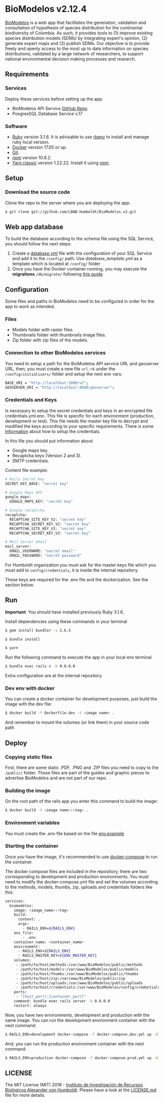 # BioModelos v2.12.4

[BioModelos](http://biomodelos.humboldt.org.co) is a web app that facilitates the generation, validation and consultation of hypothesis of species distribution for the continental biodiversity of Colombia. As such, it provides tools to (1) improve existing species distribution models (SDMs) by integrating expert's opinion, (2) generate expert maps and (3) publish SDMs. Our objective is to provide freely and openly access to the most up to date information on species distributions, validated by a large network of researchers, to support national environmental decision making processes and research.

## Requirements

### Services

Deploy these services before setting up the app:

- BioModelos API Service [GitHub Repo](https://github.com/LBAB-Humboldt/biomodelos_db_api)
- PosgresSQL Database Service v.17

### Software

- [Ruby](https://www.ruby-lang.org/en/documentation/) version 3.1.6. It is advisable to use [rbenv](https://github.com/rbenv/rbenv#installation) to install and manage ruby local version.
- [Docker](https://www.docker.com) version 17.05 or up.
- [Git](https://git-scm.com/).
- [npm](https://www.npmjs.com/) version 10.8.2.
- [Yarn classic](https://classic.yarnpkg.com/lang/en/) version 1.22.22. Install it using [npm](https://www.npmjs.com/package/yarn).

## Setup

### Download the source code

Clone the repo to the server where you are deploying the app:

```sh
$ git clone git://github.com/LBAB-Humboldt/BioModelos.v2.git
```

## Web app database

To build the database according to the schema file using the SQL Service, you should follow the next steps:

1. Create a [database.yml](https://edgeguides.rubyonrails.org/configuring.html#configuring-a-database) file with the configuration of your SQL Service and add it to the ```/config/``` path. Use _database_template.yml_ as a template which is located at ```/config/``` folder
2. Once you have the Docker container running, you may execute the **migrations** ```/db/migrate/``` following [this guide](https://edgeguides.rubyonrails.org/active_record_migrations.html#running-migrations).

## Configuration

Some files and paths in BioModelos need to be configured in order for the app to work as intended.

### Files

- Models folder with raster files.
- Thumbnails folder with thumbnails image files.
- Zip folder with zip files of the models.

### Connection to other BioModelos services

You need to setup a path for the BioModelos API service URL and geoserver URL, then, you must create a new file ```url.rb``` under the ```/config/initializers/``` folder and setup the next env vars:

```sh
BASE_URI = "http://localhost:3000/v2";
GEOSERVER_URI = "http://localhost:8080/geoserver";
```

### Credentials and Keys

Is necessary to setup the secret credentials and keys in an encrypted file credentials.yml.enc. This file is specific for each environment (production, development or test).
This file needs the master key file to decrypt and modified the keys according to your specific requirements.
There is some [Information](https://webcrunch.com/posts/the-complete-guide-to-ruby-on-rails-encrypted-credentials) about how to setup the credentials.

In this file you should put information about:

- Google maps key.
- Recaptcha keys (Version 2 and 3).
- SMTP credentials.

Content file example:

```sh
# Rails Secret Key
SECRET_KEY_BASE: "secret key"

# Google Maps API
google_maps:
  GOOGLE_MAPS_KEY: "secret key"

# Google reCaptcha
recaptcha:
  RECAPTCHA_SITE_KEY_V2: "secret key"
  RECAPTCHA_SECRET_KEY_V2: "secret key"
  RECAPTCHA_SITE_KEY_V3: "secret key"
  RECAPTCHA_SECRET_KEY_V3: "secret key"

# Mail Server Gmail
mail_server:
  GMAIL_USERNAME: "secret email"
  GMAIL_PASSWORD: "secret password"
```

For Humboldt organization you must ask for the master keys file which you must add to ```config/credentials```, it is inside the internal repository.

These keys are required for the .env file and the dockerization. See the section below.

## Run

**Important**: You should have installed previously Ruby 3.1.6.

Install dependencies using these commands in your terminal

```sh
$ gem install bundler -v 2.6.5

$ bundle install

$ yarn
```

Run the following command to execute the app in your local env terminal

```sh
$ bundle exec rails s -b 0.0.0.0
```
Extra configuration are at the internal repository.

### Dev env with docker

You can create a docker container for development purposes, just build the image with the dev file:

```sh
$ docker build -f Dockerfile.dev -t <image name> .
```

And remember to mount the volumes (or link them) in your source code path

## Deploy

### Copying static files

First, there are some static .PDF, .PNG and .ZIP files you need to copy to the ```/public/``` folder. Those files are part of the guides and graphic pieces to advertise BioModelos and are not part of our repo.

### Building the image

On the root path of the rails app you enter this command to build the image:

```sh
$ docker build -t <image name>:<tag> .
```
### Environment variables

You must create the .env file based on the file [env.example](https://github.com/PEM-Humboldt/biomodelos-website/blob/develop/env.example)

### Starting the container

Once you have the image, it's recommended to use [docker-compose](https://docs.docker.com/compose/) to run the container.

The docker compose files are included in the repository, there are two corresponding to development and production environments. 
You must need to modify the docker-compose.yml file and set the volumes according to the methods, models, thumbs, zip, uploads and credentials folders like this:

```sh
services:
  biomodelos:
    image: <image_name>:<tag>
    build:
      context: .
      args:
        - RAILS_ENV=${RAILS_ENV}
    env_file:
        - .env
    container_name: <container_name>
    environment:
      - RAILS_ENV=${RAILS_ENV}
      - RAILS_MASTER_KEY=${ENV_MASTER_KEY}
    volumes:
     - /path/to/host/methods:/var/www/BioModelos/public/methods
     - /path/to/host/models:/var/www/BioModelos/public/models
     - /path/to/host/thumbs:/var/www/BioModelos/public/thumbs
     - /path/to/host/zip:/var/www/BioModelos/public/zip
     - /path/to/host/uploads:/var/www/BioModelos/public/uploads
     - /path/to/host/credentials:/var/www/BioModelos/config/credentials/
    ports:
     - "[host_port]:[container_port]"
    command: bundle exec rails server -b 0.0.0.0
    restart: always
```
Now, you have two environments, development and production with the same image.
You can run the development environment container with the next command:

```sh
$ RAILS_ENV=development docker-compose -f docker-compose.dev.yml up -d --build
```

And, you can run the production environment container with the next command:

```sh
$ RAILS_ENV=production docker-compose -f docker-compose.prod.yml up -d --build
```


## LICENSE

The MIT License (MIT) 2018 - [Instituto de Investigación de Recursos Biológicos Alexander von Humboldt](http://humboldt.org.co). Please have a look at the [LICENSE.md](LICENSE.md) file for more details.
